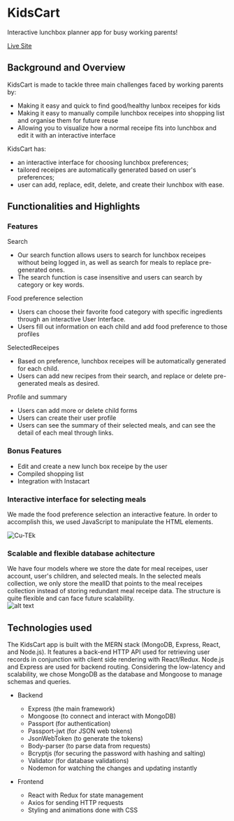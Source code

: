 # KidsCart

Interactive lunchbox planner app for busy working parents!

[Live Site](https://kidscart.herokuapp.com/)

## Background and Overview

KidsCart is made to tackle three main challenges faced by working parents by:

  * Making it easy and quick to find good/healthy lunbox receipes for kids
  * Making it easy to manually compile lunchbox receipes into shopping list and organise them for future reuse 
  * Allowing you to visualize how a normal receipe fits into lunchbox and edit it with an interactive interface

KidsCart has: 

  * an interactive interface for choosing lunchbox preferences; 
  * tailored receipes are automatically generated based on user's preferences; 
  * user can add, replace, edit, delete, and create their lunchbox with ease.
  
## Functionalities and Highlights 

### Features

Search
 * Our search function allows users to search for lunchbox receipes without being logged in, as well as search for meals to replace pre-generated ones.
 * The search function is case insensitive and users can search by category or key words. 
 
Food preference selection
 * Users can choose their favorite food category with specific ingredients through an interactive User Interface.
 * Users fill out information on each child and add food preference to those profiles
 
SelectedReceipes
 * Based on preference, lunchbox receipes will be automatically generated for each child.
 * Users can add new recipes from their search, and replace or delete pre-generated meals as desired. 

Profile and summary
 * Users can add more or delete child forms
 * Users can create their user profile
 * Users can see the summary of their selected meals, and can see the detail of each meal through links.

### Bonus Features

- Edit and create a new lunch box receipe by the user
- Compiled shopping list
- Integration with Instacart

### Interactive interface for selecting meals
We made the food preference selection an interactive feature. In order to accomplish this, we used JavaScript to manipulate the HTML elements.

![Cu-TEk](https://i.makeagif.com/media/1-26-2020/Cu-TEk.gif)

### Scalable and flexible database achitecture
We have four models where we store the date for meal receipes, user account, user's children, and selected meals. In the selected meals collection, we only store the mealID that points to the meal receipes collection instead of storing redundant meal receipe data. The structure is quite flexible and can face future scalability.  
![alt text](https://github.com/ladydragonforever/KidsCart/blob/master/Kidscart%20architecture%20backend.png)

## Technologies used

The KidsCart app is built with the MERN stack (MongoDB, Express, React, and Node.js). It features a back-end HTTP API used for retrieving user records in conjunction with client side rendering with React/Redux. Node.js and Express are used for backend routing. Considering the low-latency and scalability, we chose MongoDB as the database and Mongoose to manage schemas and queries.

- Backend
  * Express (the main framework)
  * Mongoose (to connect and interact with MongoDB)
  * Passport (for authentication)
  * Passport-jwt (for JSON web tokens)
  * JsonWebToken (to generate the tokens)
  * Body-parser (to parse data from requests)
  * Bcryptjs (for securing the password with hashing and salting)
  * Validator (for database validations)
  * Nodemon for watching the changes and updating instantly
  
- Frontend
  * React with Redux for state management
  * Axios for sending HTTP requests
  * Styling and animations done with CSS
